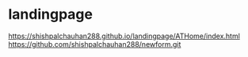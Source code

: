 # landingpage

https://shishpalchauhan288.github.io/landingpage/ATHome/index.html
https://github.com/shishpalchauhan288/newform.git


